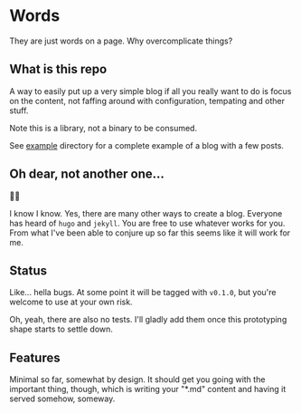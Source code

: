 # Words

They are just words on a page.
Why overcomplicate things?

## What is this repo

A way to easily put up a very simple blog if all you really want to do is focus
on the content, not faffing around with configuration, tempating and other
stuff.

Note this is a library, not a binary to be consumed.

See [example](example) directory for a complete example of a blog with a few
posts.

## Oh dear, not another one...

🤦‍♂️

I know I know. Yes, there are many other ways to create a blog. Everyone has
heard of `hugo` and `jekyll`. You are free to use whatever works for you. From
what I've been able to conjure up so far this seems like it will work for me.

## Status

Like... hella bugs. At some point it will be tagged with `v0.1.0`, but you're
welcome to use at your own risk.

Oh, yeah, there are also no tests. I'll gladly add them once this prototyping
shape starts to settle down.

## Features

Minimal so far, somewhat by design. It should get you going with the important
thing, though, which is writing your "*.md" content and having it served
somehow, someway.
